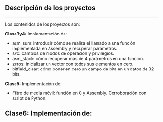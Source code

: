## Descripción de los proyectos

***

Los ocntenidos de los proyectos son:  

**Clase3y4:** Implementación de:  
- asm_sum: introducir cómo se realiza el llamado a una función implementada en Assembly y recuperar parámetros.  
- svc: cambios de modos de operación y privilegios.  
- asm_stack: cómo recuperar más de 4 parámetros en una función.  
- zeros: inicializar un vector con todos sus elementos en cero.  
- bitfield_clear: cómo poner en cero un campo de bits en un datos de 32 bits.    

**Clase5:**  Implementación de:  
- Filtro de media móvil: función en C y Assembly. Corroboración con script de Python.  

**Clase6:** Implementación de:  
-

